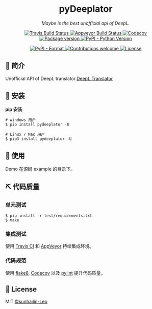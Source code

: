 <h1 align="center">pyDeeplator</h1>
<p align="center">
    <em>Maybe is the best unofficial api of DeepL.</em>
</p>
<p align="center">
    <a href="https://travis-ci.org/sunhailin-Leo/deepL-translator-api">
        <img src="https://travis-ci.org/sunhailin-Leo/deepL-translator-api.svg?branch=master" alt="Travis Build Status">
    </a>
    <a href="https://ci.appveyor.com/project/sunhailin-Leo/deepL-translator-api">
        <img src="https://ci.appveyor.com/api/projects/status/qj813w78p562bqmu/branch/master?svg=true" alt="Appveyor Build Status">
    </a>
    <a href="https://codecov.io/gh/sunhailin-Leo/pyDeeplator">
        <img src="https://codecov.io/gh/sunhailin-Leo/pyDeeplator/branch/master/graph/badge.svg" alt="Codecov">
    </a>
    <a href="https://badge.fury.io/py/pyDeeplator">
        <img src="https://badge.fury.io/py/pyDeeplator.svg" alt="Package version">
    </a>
    <a href="https://pypi.org/project/pyDeeplator/">
        <img src="https://img.shields.io/pypi/pyversions/pyecharts.svg?colorB=brightgreen" alt="PyPI - Python Version">
    </a>
</p>
<p align="center">
    <a href="https://pypi.org/project/pyDeeplator">
        <img src="https://img.shields.io/pypi/format/pyecharts.svg" alt="PyPI - Format">
    </a>
     <a href="https://github.com/sunhailin-Leo/deepL-translator-api/pulls">
        <img src="https://img.shields.io/badge/contributions-welcome-brightgreen.svg?style=flat" alt="Contributions welcome">
    </a>
    <a href="https://opensource.org/licenses/MIT">
        <img src="https://img.shields.io/badge/License-MIT-brightgreen.svg" alt="License">
    </a>
</p>

## 📣 简介

Unofficial API of DeepL translator.[DeepL Translator](https://www.deepl.com/translator)

## 🔰 安装

**pip 安装**
```shell
# windows 用户
$ pip install pydeeplator -U

# Linux / Mac 用户
$ pip3 install pydeeplator -U
```

## 📝 使用

Demo 在源码 example 的目录下。

## ⛏ 代码质量

### 单元测试

```shell
$ pip install -r test/requirements.txt
$ make
```

### 集成测试

使用 [Travis CI](https://travis-ci.org/) 和 [AppVeyor](https://ci.appveyor.com/) 持续集成环境。

### 代码规范

使用 [flake8](http://flake8.pycqa.org/en/latest/index.html), [Codecov](https://codecov.io/) 以及 [pylint](https://www.pylint.org/) 提升代码质量。

## 📃 License

MIT [©sunhailin-Leo](https://github.com/sunhailin-Leo)